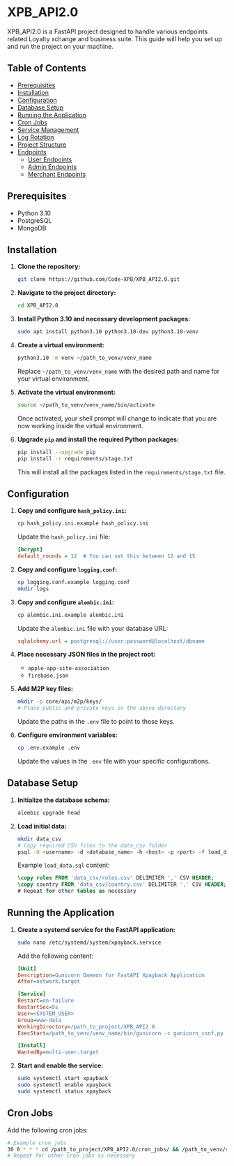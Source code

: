 # XPB_API2.0

XPB_API2.0 is a FastAPI project designed to handle various endpoints related Loyalty xchange and business suite. This guide will help you set up and run the project on your machine.

## Table of Contents
- [Prerequisites](#prerequisites)
- [Installation](#installation)
- [Configuration](#configuration)
- [Database Setup](#database-setup)
- [Running the Application](#running-the-application)
- [Cron Jobs](#cron-jobs)
- [Service Management](#service-management)
- [Log Rotation](#log-rotation)
- [Project Structure](#project-structure)
- [Endpoints](#endpoints)
  - [User Endpoints](#user-endpoints)
  - [Admin Endpoints](#admin-endpoints)
  - [Merchant Endpoints](#merchant-endpoints)

## Prerequisites

- Python 3.10
- PostgreSQL
- MongoDB

## Installation

1. **Clone the repository:**
    ```bash
    git clone https://github.com/Code-XPB/XPB_API2.0.git
    ```

2. **Navigate to the project directory:**
    ```bash
    cd XPB_API2.0
    ```

3. **Install Python 3.10 and necessary development packages:**
    ```bash
    sudo apt install python3.10 python3.10-dev python3.10-venv
    ```

4. **Create a virtual environment:**
    ```bash
    python3.10 -m venv ~/path_to_venv/venv_name
    ```

    Replace `~/path_to_venv/venv_name` with the desired path and name for your virtual environment.

5. **Activate the virtual environment:**
    ```bash
    source ~/path_to_venv/venv_name/bin/activate
    ```

    Once activated, your shell prompt will change to indicate that you are now working inside the virtual environment.

6. **Upgrade `pip` and install the required Python packages:**
    ```bash
    pip install --upgrade pip
    pip install -r requirements/stage.txt
    ```

    This will install all the packages listed in the `requirements/stage.txt` file.

## Configuration

1. **Copy and configure `hash_policy.ini`:**
    ```bash
    cp hash_policy.ini.example hash_policy.ini
    ```

    Update the `hash_policy.ini` file:
    ```ini
    [bcrypt]
    default_rounds = 12  # You can set this between 12 and 15
    ```

2. **Copy and configure `logging.conf`:**
    ```bash
    cp logging.conf.example logging.conf
    mkdir logs
    ```

3. **Copy and configure `alembic.ini`:**
    ```bash
    cp alembic.ini.example alembic.ini
    ```

    Update the `alembic.ini` file with your database URL:
    ```ini
    sqlalchemy.url = postgresql://user:password@localhost/dbname
    ```

4. **Place necessary JSON files in the project root:**
    - `apple-app-site-association`
    - `firebase.json`

5. **Add M2P key files:**
    ```bash
    mkdir -p core/api/m2p/keys/
    # Place public and private keys in the above directory
    ```

    Update the paths in the `.env` file to point to these keys.

6. **Configure environment variables:**
    ```bash
    cp .env.example .env
    ```

    Update the values in the `.env` file with your specific configurations.

## Database Setup

1. **Initialize the database schema:**
    ```bash
    alembic upgrade head
    ```

2. **Load initial data:**
    ```bash
    mkdir data_csv
    # Copy required CSV files to the data_csv folder
    psql -U <username> -d <database_name> -h <host> -p <port> -f load_data.sql
    ```

    Example `load_data.sql` content:
    ```sql
    \copy roles FROM 'data_csv/roles.csv' DELIMITER ',' CSV HEADER;
    \copy country FROM 'data_csv/country.csv' DELIMITER ',' CSV HEADER;
    # Repeat for other tables as necessary
    ```

## Running the Application

1. **Create a systemd service for the FastAPI application:**
    ```bash
    sudo nano /etc/systemd/system/xpayback.service
    ```

    Add the following content:
    ```ini
    [Unit]
    Description=Gunicorn Daemon for FastAPI Xpayback Application
    After=network.target

    [Service]
    Restart=on-failure
    RestartSec=5s
    User=<SYSTEM_USER>
    Group=www-data
    WorkingDirectory=/path_to_project/XPB_API2.0
    ExecStart=/path_to_venv/venv_name/bin/gunicorn -c gunicorn_conf.py main:app

    [Install]
    WantedBy=multi-user.target
    ```

2. **Start and enable the service:**
    ```bash
    sudo systemctl start xpayback
    sudo systemctl enable xpayback
    sudo systemctl status xpayback
    ```

## Cron Jobs

Add the following cron jobs:
```bash
# Example cron jobs
30 0 * * * cd /path_to_project/XPB_API2.0/cron_jobs/ && /path_to_venv/venv_name/bin/python xoxoday_cron.py >> /path_to_project/XPB_API2.0/logs/xoxoday_cron.log 2>&1
# Repeat for other cron jobs as necessary
